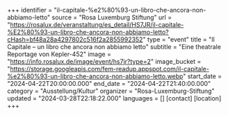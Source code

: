 +++
identifier = "il-capitale-%e2%80%93-un-libro-che-ancora-non-abbiamo-letto"
source = "Rosa Luxemburg Stiftung"
url = "https://rosalux.de/veranstaltung/es_detail/HS7JR/il-capitale-%E2%80%93-un-libro-che-ancora-non-abbiamo-letto?cHash=bf48a28a4297802c516f2a2855992352"
type = "event"
title = "Il Capitale – un libro che ancora non abbiamo letto"
subtitle = "Eine theatrale Reportage von Kepler-452"
image = "https://info.rosalux.de/image/event/hs7jr?type=2"
image_bucket = "https://storage.googleapis.com/fem-readup.appspot.com/il-capitale-%e2%80%93-un-libro-che-ancora-non-abbiamo-letto.webp"
start_date = "2024-04-22T20:00:00.000"
end_date = "2024-04-22T21:40:00.000"
category = "Ausstellung/Kultur"
organizer = "Rosa-Luxemburg-Stiftung"
updated = "2024-03-28T22:18:22.000"
languages = []
[contact]
[location]
+++